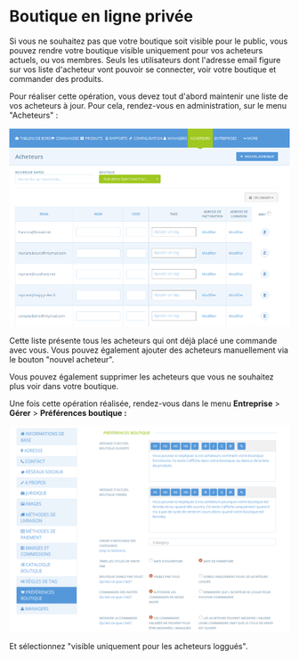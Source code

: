 # Boutique en ligne privée

Si vous ne souhaitez pas que votre boutique soit visible pour le public, vous pouvez rendre votre boutique visible uniquement pour vos acheteurs actuels, ou vos membres. Seuls les utilisateurs dont l'adresse email figure sur vos liste d'acheteur vont pouvoir se connecter, voir votre boutique et commander des produits.

Pour réaliser cette opération, vous devez tout d'abord maintenir une liste de vos acheteurs à jour. Pour cela, rendez-vous en administration, sur le menu "Acheteurs" :

![](../../.gitbook/assets/image%20%2877%29.png)

Cette liste présente tous les acheteurs qui ont déjà placé une commande avec vous. Vous pouvez également ajouter des acheteurs manuellement via le bouton "nouvel acheteur".

Vous pouvez également supprimer les acheteurs que vous ne souhaitez plus voir dans votre boutique.

Une fois cette opération réalisée, rendez-vous dans le menu **Entreprise** &gt; **Gérer** &gt; **Préférences boutique :**

![](../../.gitbook/assets/image%20%2847%29.png)

Et sélectionnez "visible uniquement pour les acheteurs loggués".



